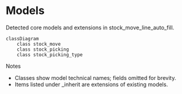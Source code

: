 # Models

Detected core models and extensions in stock_move_line_auto_fill.

```mermaid
classDiagram
    class stock_move
    class stock_picking
    class stock_picking_type
```

Notes
- Classes show model technical names; fields omitted for brevity.
- Items listed under _inherit are extensions of existing models.
